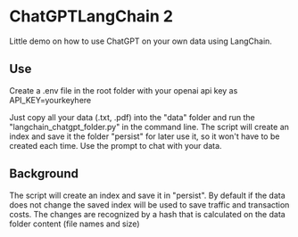 # ChatGPTLangChain 2
Little demo on how to use ChatGPT on your own data using LangChain.

## Use
Create a .env file in the root folder with your openai api key as API_KEY=yourkeyhere

Just copy all your data (.txt, .pdf) into the "data" folder and run the "langchain_chatgpt_folder.py" in the command line. The script will create an index and save it the folder "persist" for later use it, so it won't have to be created each time. Use the prompt to chat with your data.

## Background
The script will create an index and save it in "persist". By default if the data does not change the saved index will be used to save traffic and transaction costs. The changes are recognized by a hash that is calculated on the data folder content (file names and size)
